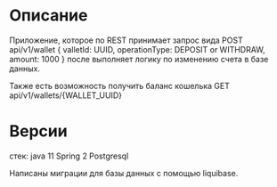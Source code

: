 # Описание
Приложение, которое по REST принимает запрос вида
 POST api/v1/wallet
 {
 valletId: UUID,
 operationType: DEPOSIT or WITHDRAW,
 amount: 1000
 }
 после выполняет логику по изменению счета в базе данных.
 
 Также есть возможность получить баланс кошелька
 GET api/v1/wallets/{WALLET_UUID}

 # Версии
 стек:
 java 11
 Spring 2
 Postgresql
 
 Написаны миграции для базы данных с помощью liquibase.
